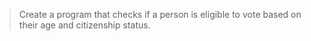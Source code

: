> Create a program that checks if a person is eligible to vote based on their age and citizenship status.
